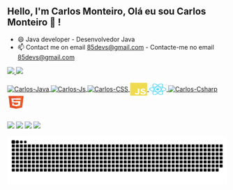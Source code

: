 
## Hello, I'm Carlos Monteiro, Olá eu sou Carlos Monteiro  👋 !

- 😄 Java developer - Desenvolvedor Java
- 📫 Contact me on email 85devs@gmail.com - Contacte-me no email 85devs@gmail.com

 <div>
  <a href="https://github.com/carlosmonteiro85">
  <img height="180em" src="https://github-readme-stats.vercel.app/api?username=carlosmonteiro85&show_icons=true&theme=merko&include_all_commits=true&count_private=true"/>
  <img height="180em" src="https://github-readme-stats.vercel.app/api/top-langs/?username=carlosmonteiro85&layout=compact&langs_count=7&theme=merko"/>
</div>
<div style="display: inline_block"><br>
   <img align="center" alt="Carlos-Java" height="30" width="40" src="https://cdn.jsdelivr.net/gh/devicons/devicon/icons/java/java-original-wordmark.svg">
  <img align="center" alt="Carlos-Js" height="40" width="40" src="https://devkico.itexto.com.br/wp-content/uploads/2014/08/spring-boot-project-logo.png">
  <img align="center" alt="Carlos-CSS" height="30" width="40" src="https://avatars.githubusercontent.com/u/1171922?s=200&v=4">
  <img align="center" alt="Carlos-Js" height="30" width="40" src="https://raw.githubusercontent.com/devicons/devicon/master/icons/javascript/javascript-plain.svg">
  <img align="center" alt="Carlos-React" height="30" width="40" src="https://raw.githubusercontent.com/devicons/devicon/master/icons/react/react-original.svg">
   <img align="center" alt="Carlos-Csharp" height="40" width="40" src="https://upload.wikimedia.org/wikipedia/commons/thumb/c/cf/Angular_full_color_logo.svg/250px-Angular_full_color_logo.svg.png">
  <img align="center" alt="Carlos-HTML" height="30" width="40" src="https://raw.githubusercontent.com/devicons/devicon/master/icons/html5/html5-original.svg">
</div>
  
  ##
 
<div> 
   <a href="https://www.linkedin.com/in/carlos-carvalho-monteiro/" target="_blank"><img src="https://img.shields.io/badge/-LinkedIn-%230077B5?style=for-the-badge&logo=linkedin&logoColor=white" target="_blank"></a> 
  <a href="https://www.instagram.com/carlosmonteiro20/" target="_blank"><img src="https://img.shields.io/badge/-Instagram-%23E4405F?style=for-the-badge&logo=instagram&logoColor=white" target="_blank"></a>
 	<a href="https://www.twitch.tv/monteirocarlos" target="_blank"><img src="https://img.shields.io/badge/Twitch-9146FF?style=for-the-badge&logo=twitch&logoColor=white" target="_blank"></a>
  <a href = "mailto:85devs@gmail.com"><img src="https://img.shields.io/badge/-Gmail-%23333?style=for-the-badge&logo=gmail&logoColor=white" target="_blank"></a>
 
 
  ![Snake animation](https://github.com/carlosmonteiro85/carlosmonteiro85/blob/output/github-contribution-grid-snake.svg)

 
</div>

